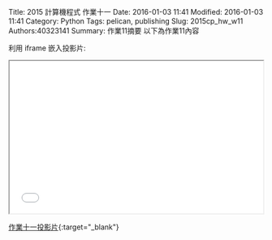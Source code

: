 Title: 2015 計算機程式 作業十一
Date: 2016-01-03 11:41
Modified: 2016-01-03 11:41
Category: Python
Tags: pelican, publishing
Slug: 2015cp_hw_w11
Authors:40323141
Summary: 作業11摘要
以下為作業11內容

利用 iframe 嵌入投影片:

<iframe src="40323141_cp_w11_p.html" width="500" height="300"></iframe>

[作業十一投影片](40323141_cp_w11_p.html){:target="_blank"}

